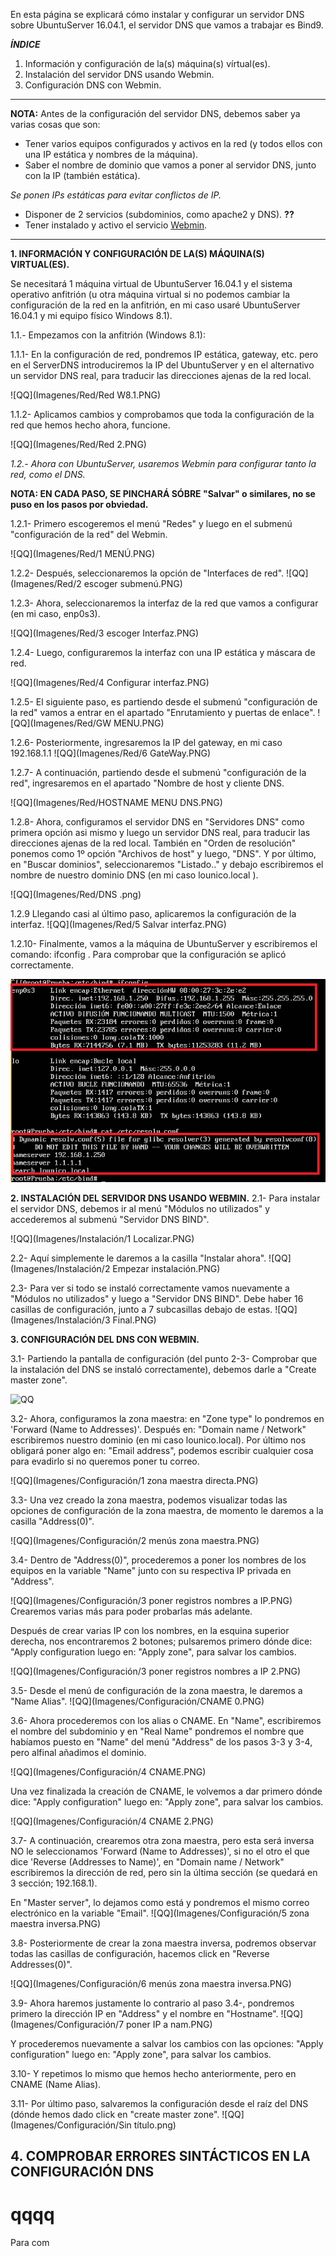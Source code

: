 En esta página se explicará cómo instalar y configurar un servidor DNS sobre UbuntuServer 16.04.1, el servidor DNS que vamos a trabajar es Bind9.


***ÍNDICE***
           
1. Información y configuración de la(s) máquina(s) vírtual(es).
2. Instalación del servidor DNS usando Webmin.
3. Configuración DNS con Webmin. 

___

**NOTA:** Antes de la configuración del servidor DNS, debemos saber ya varias cosas que son:
* Tener varios equipos configurados y activos en la red (y todos ellos con una IP estática y nombres de la máquina).
* Saber el nombre de dominio que vamos a poner al servidor DNS, junto con la IP (también estática).

_Se ponen IPs estáticas para evitar conflictos de IP._
* Disponer de 2 servicios (subdominios, como apache2 y DNS). **??**
* Tener instalado y activo el servicio [Webmin](http://www.webmin.com/deb.html).

___

**1. INFORMACIÓN Y CONFIGURACIÓN DE LA(S) MÁQUINA(S) VIRTUAL(ES).**

Se necesitará 1 máquina virtual de UbuntuServer 16.04.1 y el sistema operativo anfitrión (u otra máquina virtual si no podemos cambiar la configuración de la red en la anfitrión, en mi caso usaré UbuntuServer 16.04.1 y mi equipo físico Windows 8.1).

 1.1.- Empezamos con la anfitrión (Windows 8.1):

   1.1.1- En la configuración de red, pondremos IP estática, gateway, etc. pero en el ServerDNS introduciremos la IP del UbuntuServer y en el alternativo un servidor DNS real, para traducir las direcciones ajenas de la red local.
 
 
   ![QQ](Imagenes/Red/Red W8.1.PNG)
   
   1.1.2- Aplicamos cambios y comprobamos que toda la configuración de la red que hemos hecho ahora, funcione.
   
   
   ![QQ](Imagenes/Red/Red 2.PNG)

*1.2.- Ahora con UbuntuServer, usaremos Webmin para configurar tanto la red, como el DNS.* 

__NOTA: EN CADA PASO, SE PINCHARÁ SÓBRE "Salvar" o similares, no se puso en los pasos por obviedad.__

   1.2.1- Primero escogeremos el menú "Redes" y luego en el submenú "configuración de la red" del Webmin.
   
  ![QQ](Imagenes/Red/1 MENÚ.PNG)
  
  1.2.2- Después, seleccionaremos la opción de "Interfaces de red".
  ![QQ](Imagenes/Red/2 escoger submenú.PNG)
  
   1.2.3- Ahora, seleccionaremos la interfaz de la red  que vamos a configurar (en mi caso, enp0s3).
   
  ![QQ](Imagenes/Red/3 escoger Interfaz.PNG)
  
  1.2.4- Luego, configuraremos la interfaz con una IP estática y máscara de red.
 
  ![QQ](Imagenes/Red/4 Configurar interfaz.PNG)
  
  1.2.5- El siguiente paso, es partiendo desde el submenú "configuración de la red" vamos a entrar en el apartado "Enrutamiento y puertas de enlace".
  ![QQ](Imagenes/Red/GW MENU.PNG)
  
  1.2.6- Posteriormente, ingresaremos la IP del gateway, en mi caso 192.168.1.1
   ![QQ](Imagenes/Red/6 GateWay.PNG)
  
  1.2.7- A continuación, partiendo desde el submenú "configuración de la red", ingresaremos en el apartado "Nombre de host y cliente DNS.
  
  ![QQ](Imagenes/Red/HOSTNAME MENU DNS.PNG)

1.2.8- Ahora, configuramos el servidor DNS en "Servidores DNS" como primera opción asi mismo y luego un servidor DNS real, para traducir las direcciones ajenas de la red local. También en "Orden de resolución" ponemos como 1º opción "Archivos de host" y luego, "DNS". Y por último, en "Buscar dominios", seleccionaremos "Listado.." y debajo escribiremos el nombre de nuestro dominio DNS (en mi caso lounico.local ).




  ![QQ](Imagenes/Red/DNS .png)

 1.2.9 Llegando casi al último paso, aplicaremos la configuración de la interfaz.
    ![QQ](Imagenes/Red/5 Salvar interfaz.PNG)

  1.2.10- Finalmente, vamos a la máquina de UbuntuServer y escribiremos el comando: ifconfig . Para comprobar que la configuración se aplicó correctamente.
  
  ![QQ](Imagenes/Red/Final.PNG)

  
**2. INSTALACIÓN DEL SERVIDOR DNS USANDO WEBMIN.**
   2.1- Para instalar el servidor DNS, debemos ir al menú "Módulos no utilizados" y accederemos al submenú "Servidor DNS BIND".
   
   ![QQ](Imagenes/Instalación/1 Localizar.PNG)

   2.2- Aquí simplemente le daremos a la casilla "Instalar ahora".
   ![QQ](Imagenes/Instalación/2 Empezar instalación.PNG)
  
   2.3- Para ver si todo se instaló correctamente vamos nuevamente a "Módulos no utilizados" y luego a "Servidor DNS BIND". Debe haber 16 casillas de configuración, junto a 7 subcasillas debajo de estas.
  ![QQ](Imagenes/Instalación/3 Final.PNG)

 
**3. CONFIGURACIÓN DEL DNS CON WEBMIN.**

   3.1- Partiendo la pantalla de configuración (del punto 2-3- Comprobar que la instalación del DNS se instaló correctamente), debemos darle a "Create master zone".
   
   ![QQ](Imagenes/Instalación/zonas.PNG)

   3.2- Ahora, configuramos la zona maestra: en "Zone type" lo pondremos en 'Forward (Name to Addresses)'. Después en: "Domain name / Network" escribiremos nuestro dominio (en mi caso lounico.local). Por último nos obligará poner algo en: "Email address", podemos escribir cualquier cosa para evadirlo si no queremos poner tu correo.
 

   ![QQ](Imagenes/Configuración/1 zona maestra directa.PNG)
  
   3.3- Una vez creado la zona maestra, podemos visualizar todas las opciones de configuración de la zona maestra, de momento le daremos a la casilla "Address(0)".
   
  ![QQ](Imagenes/Configuración/2 menús zona maestra.PNG)

   3.4- Dentro de "Address(0)", procederemos a poner los nombres de los equipos en la variable "Name" junto con su respectiva IP privada en "Address".
   
  ![QQ](Imagenes/Configuración/3 poner registros nombres a IP.PNG)
   Crearemos varias más para poder probarlas más adelante.

Después de crear varias IP con los nombres, en la esquina superior derecha, nos encontraremos 2 botones; pulsaremos primero dónde dice: "Apply configuration luego en: "Apply zone", para salvar los cambios.

   ![QQ](Imagenes/Configuración/3 poner registros nombres a IP 2.PNG)
   
   3.5- Desde el menú de configuración de la zona maestra, le daremos a "Name Alias".
            ![QQ](Imagenes/Configuración/CNAME 0.PNG)
   
   3.6- Ahora procederemos con los alias o CNAME. En "Name", escribiremos el nombre del subdominio y en "Real Name" pondremos el nombre que habíamos puesto en "Name" del menú "Address" de los pasos 3-3 y 3-4, pero alfinal añadimos el dominio.
 
   ![QQ](Imagenes/Configuración/4 CNAME.PNG)
   
   Una vez finalizada la creación de CNAME, le volvemos a dar primero dónde dice: "Apply configuration" luego en: "Apply zone", para salvar los cambios.
 
![QQ](Imagenes/Configuración/4 CNAME 2.PNG)

   3.7- A continuación, crearemos otra zona maestra, pero esta será inversa NO le seleccionamos 'Forward (Name to Addresses)', si no el otro el que dice 'Reverse (Addresses to Name)', en "Domain name / Network" escribiremos la dirección de red, pero sin la última sección (se quedará en 3 sección; 192.168.1).
 
 En "Master server", lo dejamos como está y pondremos el mismo correo electrónico en la variable "Email". 
   ![QQ](Imagenes/Configuración/5 zona maestra inversa.PNG)
  
   3.8- Posteriormente de crear la zona maestra inversa, podremos observar todas las casillas de configuración, hacemos click en "Reverse Addresses(0)".
   
   ![QQ](Imagenes/Configuración/6 menús zona maestra inversa.PNG)

   
   3.9- Ahora haremos justamente lo contrario al paso 3.4-, pondremos primero la dirección IP en "Address" y el nombre en "Hostname".
 ![QQ](Imagenes/Configuración/7 poner IP a nam.PNG)
 
 Y procederemos nuevamente a salvar los cambios con las opciones: "Apply configuration" luego en: "Apply zone", para salvar los cambios.

   3.10- Y repetimos lo mismo que hemos hecho anteriormente, pero en CNAME (Name Alias).
   
   
   3.11- Por último paso, salvaremos la configuración desde el raíz del DNS (dónde hemos dado click en "create master zone".
    ![QQ](Imagenes/Configuración/Sin título.png)
   
   
  
## 4. COMPROBAR ERRORES SINTÁCTICOS EN LA CONFIGURACIÓN DNS
# qqqq
Para com
